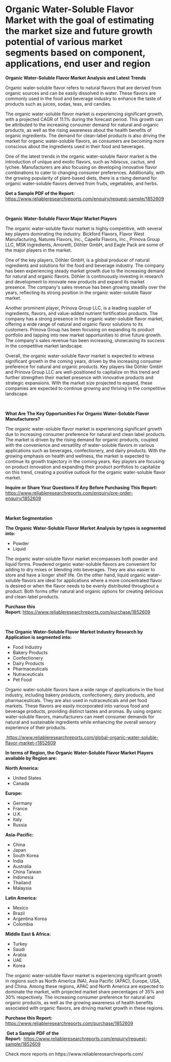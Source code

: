 <p><h1>Organic Water-Soluble Flavor Market with the goal of estimating the market size and future growth potential of various market segments based on component, applications, end user and region</h1></p><p><strong>Organic Water-Soluble Flavor Market Analysis and Latest Trends</strong></p>
<p><p>Organic water-soluble flavor refers to natural flavors that are derived from organic sources and can be easily dissolved in water. These flavors are commonly used in the food and beverage industry to enhance the taste of products such as juices, sodas, teas, and candies.</p><p>The organic water-soluble flavor market is experiencing significant growth, with a projected CAGR of 11.1% during the forecast period. This growth can be attributed to the increasing consumer demand for natural and organic products, as well as the rising awareness about the health benefits of organic ingredients. The demand for clean-label products is also driving the market for organic water-soluble flavors, as consumers are becoming more conscious about the ingredients used in their food and beverages.</p><p>One of the latest trends in the organic water-soluble flavor market is the introduction of unique and exotic flavors, such as hibiscus, cactus, and lychee. Manufacturers are also focusing on developing innovative flavor combinations to cater to changing consumer preferences. Additionally, with the growing popularity of plant-based diets, there is a rising demand for organic water-soluble flavors derived from fruits, vegetables, and herbs.</p></p>
<p><strong>Get a Sample PDF of the Report:&nbsp;</strong> <a href="https://www.reliableresearchreports.com/enquiry/request-sample/1852609">https://www.reliableresearchreports.com/enquiry/request-sample/1852609</a></p>
<p>&nbsp;</p>
<p><strong>Organic Water-Soluble Flavor Major Market Players</strong></p>
<p><p>The organic water-soluble flavor market is highly competitive, with several key players dominating the industry. Bickford Flavors, Flavor West Manufacturing, Natures Flavors, Inc., Capella Flavors, Inc., Prinova Group LLC, MSK Ingredients, Amoretti, Döhler GmbH, and Eagle Pack are some of the major players in the market.</p><p>One of the key players, Döhler GmbH, is a global producer of natural ingredients and solutions for the food and beverage industry. The company has been experiencing steady market growth due to the increasing demand for natural and organic flavors. Döhler is continuously investing in research and development to innovate new products and expand its market presence. The company's sales revenue has been growing steadily over the years, reflecting its strong position in the organic water-soluble flavor market.</p><p>Another prominent player, Prinova Group LLC, is a leading supplier of ingredients, flavors, and value-added nutrient fortification products. The company has a strong presence in the organic water-soluble flavor market, offering a wide range of natural and organic flavor solutions to its customers. Prinova Group has been focusing on expanding its product portfolio and tapping into new market opportunities to drive future growth. The company's sales revenue has been increasing, showcasing its success in the competitive market landscape.</p><p>Overall, the organic water-soluble flavor market is expected to witness significant growth in the coming years, driven by the increasing consumer preference for natural and organic products. Key players like Döhler GmbH and Prinova Group LLC are well-positioned to capitalize on this trend and further strengthen their market presence with innovative products and strategic expansions. With the market size projected to expand, these companies are expected to continue growing and thriving in the competitive landscape.</p></p>
<p>&nbsp;</p>
<p><strong>What Are The Key Opportunities For Organic Water-Soluble Flavor Manufacturers?</strong></p>
<p><p>The organic water-soluble flavor market is experiencing significant growth due to increasing consumer preference for natural and clean label products. The market is driven by the rising demand for organic products, coupled with the convenience and versatility of water-soluble flavors in various applications such as beverages, confectionery, and dairy products. With the growing emphasis on health and wellness, the market is expected to continue its growth trajectory in the coming years. Key players are focusing on product innovation and expanding their product portfolios to capitalize on this trend, creating a positive outlook for the organic water-soluble flavor market.</p></p>
<p><strong>Inquire or Share Your Questions If Any Before Purchasing This Report:</strong> <a href="https://www.reliableresearchreports.com/enquiry/pre-order-enquiry/1852609">https://www.reliableresearchreports.com/enquiry/pre-order-enquiry/1852609</a></p>
<p>&nbsp;</p>
<p><strong>Market Segmentation</strong></p>
<p><strong>The Organic Water-Soluble Flavor Market Analysis by types is segmented into:</strong></p>
<p><ul><li>Powder</li><li>Liquid</li></ul></p>
<p><p>The organic water-soluble flavor market encompasses both powder and liquid forms. Powdered organic water-soluble flavors are convenient for adding to dry mixes or blending into beverages. They are also easier to store and have a longer shelf life. On the other hand, liquid organic water-soluble flavors are ideal for applications where a more concentrated flavor is desired or when the flavor needs to be evenly distributed throughout a product. Both forms offer natural and organic options for creating delicious and clean-label products.</p></p>
<p><strong>Purchase this Report:&nbsp;</strong><a href="https://www.reliableresearchreports.com/purchase/1852609">https://www.reliableresearchreports.com/purchase/1852609</a></p>
<p>&nbsp;</p>
<p><strong>The Organic Water-Soluble Flavor Market Industry Research by Application is segmented into:</strong></p>
<p><ul><li>Food Industry</li><li>Bakery Products</li><li>Confectionery</li><li>Dairy Products</li><li>Pharmaceuticals</li><li>Nutraceuticals</li><li>Pet Food</li></ul></p>
<p><p>Organic water-soluble flavors have a wide range of applications in the food industry, including bakery products, confectionery, dairy products, and pharmaceuticals. They are also used in nutraceuticals and pet food markets. These flavors are easily incorporated into various food and beverage products, providing distinct tastes and aromas. By using organic water-soluble flavors, manufacturers can meet consumer demands for natural and sustainable ingredients while enhancing the overall sensory experience of their products.</p></p>
<p><a href="https://www.reliableresearchreports.com/global-organic-water-soluble-flavor-market-r1852609">&nbsp;https://www.reliableresearchreports.com/global-organic-water-soluble-flavor-market-r1852609</a></p>
<p><strong>In terms of Region, the Organic Water-Soluble Flavor Market Players available by Region are:</strong></p>
<p>
    <p> <strong> North America: </strong>
        <ul>
            <li>United States</li>
            <li>Canada</li>
        </ul>
        </p> 
    <p> <strong> Europe: </strong>
        <ul>
            <li>Germany</li>
            <li>France</li>
            <li>U.K.</li>
            <li>Italy</li>
            <li>Russia</li>
        </ul>
        </p> 
    <p> <strong> Asia-Pacific: </strong>
        <ul>
            <li>China</li>
            <li>Japan</li>
            <li>South Korea</li>
            <li>India</li>
            <li>Australia</li>
            <li>China Taiwan</li>
            <li>Indonesia</li>
            <li>Thailand</li>
            <li>Malaysia</li>
        </ul>
        </p> 
    <p> <strong> Latin America: </strong>
        <ul>
            <li>Mexico</li>
            <li>Brazil</li>
            <li>Argentina Korea</li>
            <li>Colombia</li>
        </ul>
        </p> 
    <p> <strong> Middle East & Africa: </strong>
        <ul>
            <li>Turkey</li>
            <li>Saudi</li>
            <li>Arabia</li>
            <li>UAE</li>
            <li>Korea</li>
        </ul>
    </p>
    </p>
<p><p>The organic water-soluble flavor market is experiencing significant growth in regions such as North America (NA), Asia Pacific (APAC), Europe, USA, and China. Among these regions, APAC and North America are expected to dominate the market, with projected market share percentages of 35% and 30% respectively. The increasing consumer preference for natural and organic products, as well as the growing awareness of health benefits associated with organic flavors, are driving market growth in these regions.</p></p>
<p><strong>Purchase this Report: </strong><a href="https://www.reliableresearchreports.com/purchase/1852609">https://www.reliableresearchreports.com/purchase/1852609</a></p>
<p>&nbsp;<strong>Get a Sample PDF of the Report:&nbsp;&nbsp;</strong><a href="https://www.reliableresearchreports.com/enquiry/request-sample/1852609">https://www.reliableresearchreports.com/enquiry/request-sample/1852609</a></p>
<p><strong></strong></p>
<p>Check more reports on https://www.reliableresearchreports.com/</p>